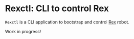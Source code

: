 # Rexctl: CLI to control Rex

`Rexctl` is a CLI application to bootstrap and control [Rex](https://github.com/nicrusso7/rex-gym) robot.

Work in progress!
